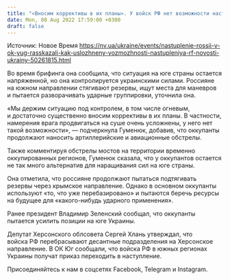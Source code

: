 ```yaml
---
title: "«Вносим коррективы в их планы». У войск РФ нет возможности наступать по суше на юге Украины — ОК Юг"
date: Mon, 08 Aug 2022 17:59:00 +0300
draft: false
---
```

Источник: Новое Время https://nv.ua/ukraine/events/nastuplenie-rossii-v-ok-yug-rasskazali-kak-uslozhneny-vozmozhnosti-nastupleniya-rf-novosti-ukrainy-50261815.html


Во время брифинга она сообщила, что ситуация на юге страны остается напряженной, но она контролируется украинскими силами. Россияне на южном направлении стягивают резервы, ищут места для маневров и пытается разворачивать ударные группировки, уточнила она.

«Мы держим ситуацию под контролем, в том числе огневым, и достаточно существенно вносим коррективы в их планы. В частности, намерения врага продвигаться на суше очень усложнены, у него нет такой возможности», — подчеркнула Гуменюк, добавив, что оккупанты продолжают наносить артиллерийские и авиационные обстрелы.

Также комментируя обстрелы мостов на территории временно оккупированных регионов, Гуменюк сказала, что у оккупантов остается не так много альтернатив для наращивания сил на юге страны. 

Она отметила, что россияне продолжают пытаться подтягивать резервы через крымское направление. Однако в основном оккупанты используют «то, что уже перебазировано» и пытаются беречь ресурсы на будущее для «какого-нибудь ударного применения». 

Ранее президент Владимир Зеленский сообщал, что оккупанты пытается усилить позиции на юге Украины.

Депутат Херсонского облсовета Сергей Хлань утверждал, что войска РФ перебрасывают десантные подразделения на Херсонское направление. В ОК Юг сообщали, что войска РФ в южных регионах Украины получат приказ переходить в наступление.



Присоединяйтесь к нам в соцсетях Facebook, Telegram и Instagram.
